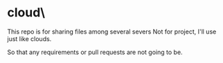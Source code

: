 # cloud\

This repo is for sharing files among several severs
Not for project, I'll use just like clouds.

So that any requirements or pull requests are not going to be.
